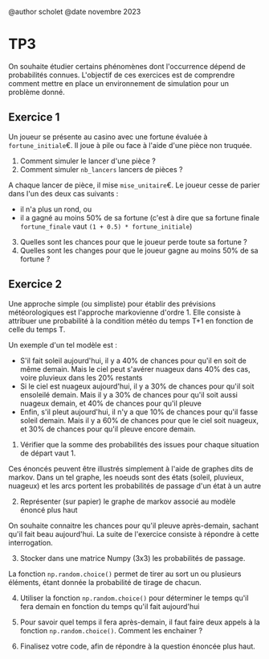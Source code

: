 @author scholet @date novembre 2023

# TP3

On souhaite étudier certains phénomènes dont l'occurrence dépend de probabilités connues. L'objectif de ces exercices est de comprendre comment mettre en place un environnement de simulation pour un problème donné. 

## Exercice 1

Un joueur se présente au casino avec une fortune évaluée à `fortune_initiale`€. Il joue à pile ou face à l'aide d'une pièce non truquée.

1. Comment simuler le lancer d'une pièce ?
2. Comment simuler `nb_lancers` lancers de pièces ?

A chaque lancer de pièce, il mise `mise_unitaire`€. Le joueur cesse de parier dans l'un des deux cas suivants : 
- il n'a plus un rond, ou
- il a gagné au moins 50% de sa fortune (c'est à dire que sa fortune finale `fortune_finale` vaut `(1 + 0.5) * fortune_initiale`)

3. Quelles sont les chances pour que le joueur perde toute sa fortune ?
4. Quelles sont les changes pour que le joueur gagne au moins 50% de sa fortune ?

## Exercice 2

Une approche simple (ou simpliste) pour établir des prévisions météorologiques est l'approche markovienne d'ordre 1. Elle consiste à attribuer une probabilité à la condition météo du temps T+1 en fonction de celle du temps T.

Un exemple d'un tel modèle est :
- S'il fait soleil aujourd'hui, il y a 40% de chances pour qu'il en soit de même demain. Mais le ciel peut s'avérer nuageux dans 40% des cas, voire pluvieux dans les 20% restants
- Si le ciel est nuageux aujourd'hui, il y a 30% de chances pour qu'il soit ensoleilé demain. Mais il y a 30% de chances pour qu'il soit aussi nuageux demain, et 40% de chances pour qu'il pleuve
- Enfin, s'il pleut aujourd'hui, il n'y a que 10% de chances pour qu'il fasse soleil demain. Mais il y a 60% de chances pour que le ciel soit nuageux, et 30% de chances pour qu'il pleuve encore demain.

1. Vérifier que la somme des probabilités des issues pour chaque situation de départ vaut 1.

Ces énoncés peuvent être illustrés simplement à l'aide de graphes dits de markov. Dans un tel graphe, les noeuds sont des états (soleil, pluvieux, nuageux) et les arcs portent les probabilités de passage d'un état à un autre

2. Représenter (sur papier) le graphe de markov associé au modèle énoncé plus haut


On souhaite connaitre les chances pour qu'il pleuve après-demain, sachant qu'il fait beau aujourd'hui. La suite de l'exercice consiste à répondre à cette interrogation.

3. Stocker dans une matrice Numpy (3x3) les probabilités de passage. 

La fonction `np.random.choice()` permet de tirer au sort un ou plusieurs éléments, étant donnée la probabilité de tirage de chacun.

4. Utiliser la fonction `np.random.choice()` pour déterminer le temps qu'il fera demain en fonction du temps qu'il fait aujourd'hui

5. Pour savoir quel temps il fera après-demain, il faut faire deux appels à la fonction `np.random.choice()`. Comment les enchainer ?

6. Finalisez votre code, afin de répondre à la question énoncée plus haut.
